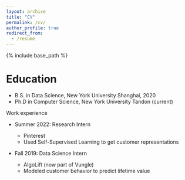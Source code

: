 ```yaml
---
layout: archive
title: "CV"
permalink: /cv/
author_profile: true
redirect_from:
  - /resume
---
```


{% include base_path %}

Education
======
* B.S. in Data Science, New York University Shanghai, 2020
* Ph.D in Computer Science, New York University Tandon (current)

Work experience

* Summer 2022: Research Intern
  * Pinterest
  * Used Self-Supervised Learning to get customer representations

* Fall 2019: Data Science Intern
  * AlgoLift (now part of Vungle)
  * Modeled customer behavior to predict lifetime value